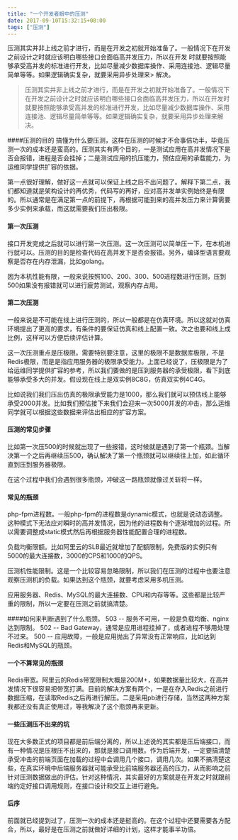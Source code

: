 ```yaml
---
title: "一个开发者眼中的压测"
date: 2017-09-10T15:32:15+08:00
tags: ["压测"]
---
```


压测其实并非上线之前才进行，而是在开发之初就开始准备了。一般情况下在开发之前设计之时就应该明白哪些接口会面临高并发压力，所以在开发    时就要按照能够承受高并发的标准进行开发，比如尽量减少数据库操作、采用连接池、逻辑尽量简单等等。如果逻辑确实复杂，就要采用异步处理来>    解决。
<!--more-->

>压测其实并非上线之前才进行，而是在开发之初就开始准备了。一般情况下在开发之前设计之时就应该明白哪些接口会面临高并发压力，所以在开发时就要按照能够承受高并发的标准进行开发，比如尽量减少数据库操作、采用连接池、逻辑尽量简单等等。如果逻辑确实复杂，就要采用异步处理来解决。

####压测的目的
搞懂为什么要压测，这样在压测的时候才不会事倍功半，毕竟压测一次的成本还是蛮高的。压测其实有两个目的，一是测试应用在高并发情况下是否会报错，进程是否会挂掉；二是测试应用的抗压能力，预估应用的承载能力，为运维同学提供扩容的依据。

第一点很好理解，做好这一点就可以保证上线之后不出问题了。解释下第二点，我们都知道就是架构设计的再优秀，代码写的再好，应对高并发单实例始终是有限的。所以通常是在满足第一点的前提下，再根据可能到来的高并发压力来计算需要多少实例来承载，而这就需要我们压出极限。

#### 第一次压测
接口开发完成之后就可以进行第一次压测。这一次压测可以简单压一下，在本机进行就可以。压测的目的是检查代码在高并发下是否会报错。另外，编译型语言要观察是否存在内存泄漏，比如golang。

因为本机性能有限，一般来说按照100、200、300、500进程数进行压测，压到500如果没有报错就可以进行疲劳测试，观察内存占用。

#### 第二次压测
一般来说是不可能在线上进行压测的，所以一般都是在仿真环境。所以这就对仿真环境提出了更高的要求，有条件的要保证仿真和线上配置一致。次之也要和线上成比例，这样可以方便后续评估计算。

这一次压测重点是压极限。需要特别要注意，这里的极限不是数据库极限，不是Redis极限，而是是指应用服务器的极限承受能力。上面已经说了，压极限是为了给运维同学提供扩容的参考，所以我们要做的是压到服务器的承受极限，看下到底能够承受多大的并发。假设现在线上是双实例8C8G，仿真双实例4C4G。

比如说我们我们压出仿真的极限承受能力是1000，那么我们就可以预估线上能够承受2000并发。比如我们预估接下来我们会迎来一次5000并发的冲击，那么运维同学就可以根据这些数据来评估出相应的扩容方案。

#### 压测的常见步骤
比如第一次压500的时候就出现了一些报错，这时候就是遇到了第一个瓶颈。当解决第一个之后再继续压500，确认解决了第一个瓶颈就可以继续往上加，如此循环直到压到服务器极限。

在这个过程中我们会遇到很多瓶颈，冲破这一路瓶颈就像过关斩将一样。

#### 常见的瓶颈
php-fpm进程数。一般php-fpm的进程数是dynamic模式，也就是说动态调整。这种模式下无法应对瞬时的高并发情况，因为他的进程数有个逐渐增加的过程。所以需要调整成static模式然后再根据服务器性能配置合理的进程数。

负载均衡限额。比如阿里云的SLB最近就增加了配额限制，免费版的实例只有5000的最大连接数，3000的CPS和1000的QPS。

压测机性能限制。这是一个比较容易忽略限制，所以我们在压测的过程中也要注意观察压测机的负载。如果达到这个瓶颈，就要考虑采用多机压测。

应用服务器、Redis、MySQL的最大连接数、CPU和内存等等。这些都是比较严重的限制，所以一定要在压测之前就搞清楚。

####如何来判断遇到了什么瓶颈。
503 -- 服务不可用，一般是负载均衡、nginx达到限制。
502 -- Bad Gateway，通常是应用进程挂掉了，或者进程不够用处理不过来。
500 -- 应用故障，一般是应用抛出了异常没有正常响应，比如达到Redis和MySQL的瓶颈。


#### 一个不算常见的瓶颈
Redis带宽。阿里云的Redis带宽限制大概是200M+，如果数据量比较大，在高并发情况下很容易把带宽打满。目前的解决方案有两个，一是在存入Redis之前进行数据压缩，在读取Redis之后再进行解压。二是采用pb进行存储，当然这两种方案我都还没有真正使用过，等我解决了这个瓶颈再来更新。

#### 一些压测压不出来的坑
现在大多数正式的项目都是前后端分离的，所以上述说的其实都是压后端接口，而有一种情况是压根压不出来的，那就是接口调用数。作为后端开发，一定要搞清楚承受冲击的前端页面在加载的过程中会调用几个接口，调用几次。如果不搞清楚这些，在真实环境中后端服务器就可能承受比前端服务器还高的压力，从而影响之前针对压测数据做出的评估。针对这种情况，其实最好的方案就是在开发之时就跟前端约定好接口调用规则，在接口设计和交互上进行避免。

#### 后序
前面就已经提到过了，压测一次的成本还是挺高的。在这个过程中还要需要各方配合，所以，最好是在压测之前就做好详细的计划，这样才能事半功倍。

